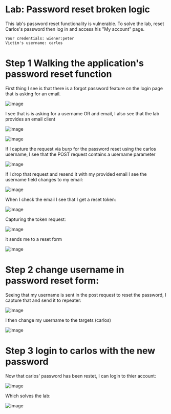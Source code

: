 # Lab: Password reset broken logic

 This lab's password reset functionality is vulnerable. To solve the lab, reset Carlos's password then log in and access his "My account" page.

    Your credentials: wiener:peter
    Victim's username: carlos


# Step 1 Walking the application's password reset function

First thing I see is that there is a forgot password feature on the login page that is asking for an email.

![image](https://user-images.githubusercontent.com/83407557/208758085-44177522-477a-4c3f-a71f-73ee9781a388.png)

I see that is is asking for a username OR and email, I also see that the lab provides an email client

![image](https://user-images.githubusercontent.com/83407557/208758273-8d9d4cdd-a5f0-4774-8565-9d91016b77d5.png)

![image](https://user-images.githubusercontent.com/83407557/208758329-7a3060c0-0f97-4304-a7db-60233c9b8bce.png)

If I capture the request via burp for the password reset using the carlos username, I see that the POST request contains a username parameter

![image](https://user-images.githubusercontent.com/83407557/208758682-fa1ed1a1-245d-4ef3-9008-169d268cd122.png)

If I drop that request and resend it with my provided email I see the username field changes to my email:

![image](https://user-images.githubusercontent.com/83407557/208759104-98e40e33-920e-4f45-b9b9-2158d76c8a46.png)

When I check the email I see that I get a reset token:

![image](https://user-images.githubusercontent.com/83407557/208759384-877dd739-043d-40eb-b9d6-3d6d5a3d03d5.png)

Capturing the token request:

![image](https://user-images.githubusercontent.com/83407557/208759714-abfcf3db-9583-4d77-9e42-a3d3aecf4004.png)

it sends me to a reset form

![image](https://user-images.githubusercontent.com/83407557/208759993-9aa53aa5-d955-4605-9b7e-55d8d8b574fc.png)

# Step 2 change username in password reset form:

Seeing that my username is sent in the post request to reset the password, I capture that and send it to repeater:

![image](https://user-images.githubusercontent.com/83407557/208760146-5da2b03f-e03f-41aa-95c8-536c89f67e71.png)

I then change my username to the targets (carlos)

![image](https://user-images.githubusercontent.com/83407557/208760322-158332e4-309d-484d-970d-12e36c91b4d3.png)

# Step 3 login to carlos with the new password

Now that carlos' password has been restet, I can login to thier account:

![image](https://user-images.githubusercontent.com/83407557/208760551-10702fd8-b560-49a0-b8f2-b32d513c27de.png)

Which solves the lab:

![image](https://user-images.githubusercontent.com/83407557/208760620-ca00fef4-25d3-44da-8d0f-e5e8e88aff03.png)




